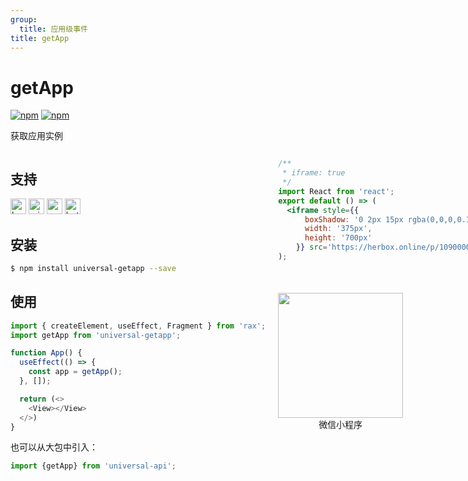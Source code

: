```yaml
---
group:
  title: 应用级事件
title: getApp
---
```


# getApp 

[![npm](https://img.shields.io/npm/v/universal-api.svg)](https://www.npmjs.com/package/universal-api)
[![npm](https://img.shields.io/npm/v/universal-getapp.svg)](https://www.npmjs.com/package/universal-getapp)

获取应用实例

<div style="display: flex;flex-direction: row;justify-content: space-between;">
<div style="margin-right: 20px;">

## 支持

<img alt="browser" src="https://gw.alicdn.com/tfs/TB1uYFobGSs3KVjSZPiXXcsiVXa-200-200.svg" width="25px" height="25px" /> <img alt="miniApp" src="https://gw.alicdn.com/tfs/TB1bBpmbRCw3KVjSZFuXXcAOpXa-200-200.svg" width="25px" height="25px" /> <img alt="wechatMiniprogram" src="https://img.alicdn.com/tfs/TB1slcYdxv1gK0jSZFFXXb0sXXa-200-200.svg" width="25px" height="25px"> <img alt="bytedanceMicroApp" src="https://gw.alicdn.com/tfs/TB1jFtVzO_1gK0jSZFqXXcpaXXa-200-200.svg" width="25px" height="25px">

## 安装

```bash
$ npm install universal-getapp --save
```

## 使用

```js
import { createElement, useEffect, Fragment } from 'rax';
import getApp from 'universal-getapp';

function App() {
  useEffect(() => {
    const app = getApp();
  }, []);

  return (<>
    <View></View>
  </>)
}
```
也可以从大包中引入：

```js
import {getApp} from 'universal-api';
```

</div>
<div>

```jsx | inline
/**
 * iframe: true
 */
import React from 'react';
export default () => (
  <iframe style={{
      boxShadow: '0 2px 15px rgba(0,0,0,0.1)',
      width: '375px',
      height: '700px'
    }} src='https://herbox.online/p/109000004/app_ZalJy1DSm?previewZoom=100&view=preview&defaultPage=pages/universal-getapp/index&topSlider=false'></iframe>
);
```

<div style="display: flex;margin-top: 50px;">
  <div>
    <img src="https://img.alicdn.com/imgextra/i2/O1CN01WTck6z1rsh4kkSbYD_!!6000000005687-0-tps-664-634.jpg" width="200" height="200" />
    <div style="text-align: center;">微信小程序</div>
  </div>
</div>

</div>
</div>
